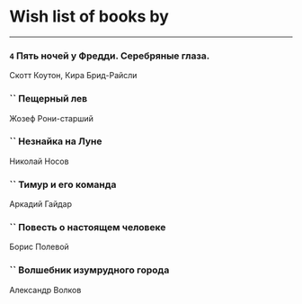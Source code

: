 # Wish list of books by [](https://plus.google.com/u/0/115095777313809768381/)
---

### `4` Пять ночей у Фредди. Серебряные глаза.
Скотт Коутон, Кира Брид-Райсли

### `` Пещерный лев
Жозеф Рони-старший

### `` Незнайка на Луне
Николай Носов

### `` Тимур и его команда
Аркадий Гайдар

### `` Повесть о настоящем человеке
Борис Полевой

### `` Волшебник изумрудного города
Александр Волков

